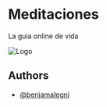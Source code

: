 
# Meditaciones

La guia online de vida

![Logo](https://www.mundo-geo.es/uploads/s1/95/58/47/1/parte-de-un-busto-de-marco-aurelio_1_1000x575.jpeg)

## Authors

- [@benjamalegni](https://www.github.com/benjamalegni)
